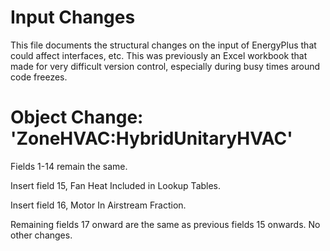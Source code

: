 Input Changes
=============

This file documents the structural changes on the input of EnergyPlus that could affect interfaces, etc.
This was previously an Excel workbook that made for very difficult version control, especially during busy times around code freezes.

# Object Change: 'ZoneHVAC:HybridUnitaryHVAC'

Fields 1-14 remain the same.

Insert field 15, Fan Heat Included in Lookup Tables.

Insert field 16, Motor In Airstream Fraction.

Remaining fields 17 onward are the same as previous fields 15 onwards. No other changes.
